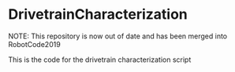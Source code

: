 # DrivetrainCharacterization
NOTE: This repository is now out of date and has been merged into RobotCode2019

This is the code for the drivetrain characterization script
